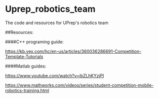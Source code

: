 # Uprep_robotics_team
The code and resources for UPrep's robotics team 


##Resources:

####C++ programing guide:

https://kb.vex.com/hc/en-us/articles/360036286691-Competition-Template-Tutorials

####Matlab guides: 

https://www.youtube.com/watch?v=ibZLhKYzjPI

https://www.mathworks.com/videos/series/student-competition-mobile-robotics-training.html

